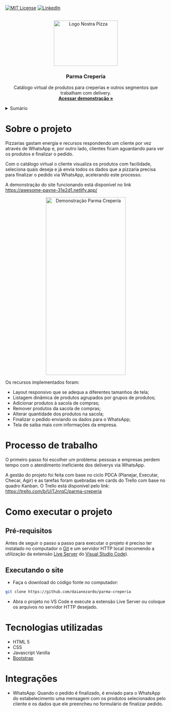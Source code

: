<!-- BADGES -->
[![MIT License](https://img.shields.io/github/license/othneildrew/Best-README-Template.svg?style=for-the-badge
)](https://github.com/daianezardo/parma-creperia/blob/main/LICENSE)
[![LinkedIn](https://img.shields.io/badge/-LinkedIn-black.svg?style=for-the-badge&logo=linkedin&colorB=555)](https://www.linkedin.com/in/daiane-zardo/)


<br />
<div align="center">
  <a href="https://awesome-payne-31e2d1.netlify.app/">
    <img src="assets/img/logo-nostra-pizza.svg" alt="Logo Nostra Pizza" width="200" height="142">
  </a>
  
  <h3 align="center">Parma Creperia</h3>
  
  <p align="center">
    Catálogo virtual de produtos para creperias e outros segmentos que trabalham com delivery.
    <br />
    <a href="https://awesome-payne-31e2d1.netlify.app/"><strong>Acessar demonstração »</strong></a>
  </p>
</div>


<details>
  <summary>Sumário</summary>
  <ol>
    <li><a href="#sobre-o-projeto">Sobre o projeto</a></li>
    <li><a href="#processo-de-trabalho">Processo de trabalho</a></li>
    <li>
      <a href="#como-executar-o-projeto">Como executar o projeto</a>
      <ul>
        <li><a href="#pré-requisitos">Pré-requisitos</a></li>
        <li><a href="#executando-o-site">Executando o site</a></li>
      </ul>
    </li>
    <li><a href="#tecnologias-utilizadas">Tecnologias utilizadas</a></li>
    <li><a href="#integrações">Integrações</a></li>
    <li><a href="#autor">Autor</a></li>
    <li><a href="#agradecimentos">Agradecimentos</a></li>
    <li><a href="#licença">Licença</a></li>
  </ol>
</details>


# Sobre o projeto

Pizzarias gastam energia e recursos respondendo um cliente por vez através de WhatsApp e, por outro lado, clientes ficam aguardando para ver os produtos e finalizar o pedido.

Com o catálogo virtual o cliente visualiza os produtos com facilidade, seleciona quais deseja e já envia todos os dados que a pizzaria precisa para finalizar o pedido via WhatsApp, acelerando este processo.

A demonstração do site funcionando está disponível no link https://awesome-payne-31e2d1.netlify.app/


<div align="center">
  <a href="https://sad-cori-ec4c3e.netlify.app/">
    <img src="github/demo-video.gif" alt="Demonstração Parma Creperia" width="250" height="556" />
  </a>
</div>

Os recursos implementados foram:

- Layout responsivo que se adequa a diferentes tamanhos de tela;
- Listagem dinâmica de produtos agrupados por grupos de produtos;
- Adicionar produtos à sacola de compras;
- Remover produtos da sacola de compras;
- Alterar quantidade dos produtos na sacola;
- Finalizar o pedido enviando os dados para o WhatsApp;
- Tela de saiba mais com informações da empresa.


# Processo de trabalho

O primeiro passo foi escolher um problema: pessoas e empresas perdem tempo com o atendimento ineficiente dos deliverys via WhatsApp.

A gestão do projeto foi feita com base no ciclo PDCA (Planejar, Executar, Checar, Agir) e as tarefas foram quebradas em cards do Trello com base no quadro Kanban. O Trello está disponível pelo link: https://trello.com/b/UiTJnrqC/parma-creperia

# Como executar o projeto

## Pré-requisitos

Antes de seguir o passo a passo para executar o projeto é preciso ter instalado no computador o [Git](https://git-scm.com/) e um servidor HTTP local (recomendo a utilização da extensão [Live Server](https://marketplace.visualstudio.com/items?itemName=ritwickdey.LiveServer) do [Visual Studio Code](https://code.visualstudio.com/)).

## Executando o site

- Faça o download do código fonte no computador:
```sh
git clone https://github.com/daianezardo/parma-creperia
```

- Abra o projeto no VS Code e execute a extensão Live Server ou coloque os arquivos no servidor HTTP desejado.


# Tecnologias utilizadas
- HTML 5
- CSS
- Javascript Vanilla
- [Bootstrap](https://getbootstrap.com)


# Integrações
- WhatsApp: Quando o pedido é finalizado, é enviado para o WhatsApp do estabelecimento uma mensagem com os produtos selecionados pelo cliente e os dados que ele preencheu no formulário de finalizar pedido.

